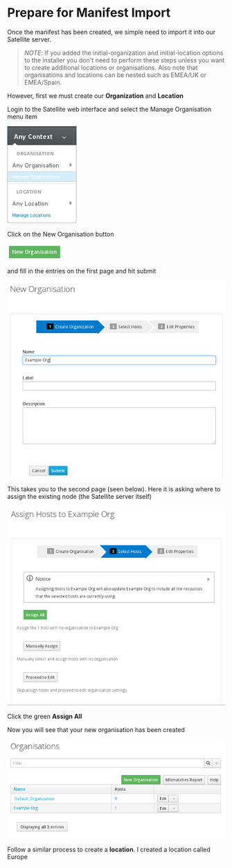 # Prepare for Manifest Import

Once the manifest has been created, we simple need to import it into our Satellite server.

>*NOTE*: If you added the initial-organization and initial-location options to the installer you don't need to perform these steps unless you want to create additional locations or organisations. Also note that organisations and locations can be nested such as EMEA/UK or EMEA/Spain. 

However, first we must create our **Organization** and **Location**

Login to the Satellite web interface and select the Manage Organisation menu item

![Manage Organisation](../images/manage-org.png)

Click on the New Organisation button

 ![Manage Organisation](../images/new-org.png)

and fill in the entries on the first page and hit submit

![Manage Organisation](../images/new-org-page1.png)

This takes you to the second page (seen below). Here it is asking where to assign the existing node (the Satellite server itself)

![Manage Organisation](../images/new-org-page2.png)

Click the green **Assign All**

Now you will see that your new organisation has been created

![Manage Organisation](../images/new-org-final.png)

Follow a similar process to create a **location**. I created a location called Europe

